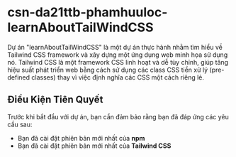 # csn-da21ttb-phamhuuloc-learnAboutTailWindCSS

Dự án "learnAboutTailWindCSS" là một dự án thực hành nhằm tìm hiểu về Tailwind CSS framework và xây dựng một ứng dụng web minh họa sử dụng nó. Tailwind CSS là một framework CSS linh hoạt và dễ tùy chỉnh, giúp tăng hiệu suất phát triển web bằng cách sử dụng các class CSS tiền xử lý (pre-defined classes) thay vì việc định nghĩa các CSS một cách riêng lẻ.

## Điều Kiện Tiên Quyết

Trước khi bắt đầu với dự án, bạn cần đảm bảo rằng bạn đã đáp ứng các yêu cầu sau:

- Bạn đã cài đặt phiên bản mới nhất của **npm**
- Bạn đã cài đặt phiên bản mới nhất của **Tailwind CSS**
